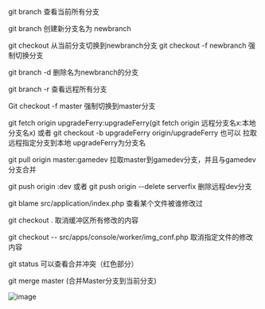 
git branch 查看当前所有分支

git branch <newbranch>  创建新分支名为 newbranch 

git checkout <newbranch> 从当前分支切换到newbranch分支
git checkout -f  newbranch  强制切换分支

git branch -d <newbranch> 删除名为newbranch的分支

git branch -r   查看远程所有分支

Git checkout -f master 强制切换到master分支

git fetch origin upgradeFerry:upgradeFerry(git fetch origin 远程分支名x:本地分支名x) 或者 git checkout -b upgradeFerry  origin/upgradeFerry  也可以
拉取远程指定分支到本地  upgradeFerry为分支名


git pull origin master:gamedev  拉取master到gamedev分支，并且与gamedev分支合并


git push origin :dev  或者 git push origin --delete serverfix  删除远程dev分支


git blame src/application/index.php   查看某个文件被谁修改过


git checkout . 取消缓冲区所有修改的内容

git checkout -- src/apps/console/worker/img_conf.php 取消指定文件的修改内容


git status 可以查看合并冲突（红色部分）


git merge master  (合并Master分支到当前分支)

![image](https://github.com/kecount/tools/blob/main/git_cheat_sheet.png)
